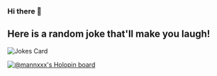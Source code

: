 ### Hi there 👋

## Here is a random joke that'll make you laugh!
![Jokes Card](https://readme-jokes.vercel.app/api)


<!--
**Mannxxx/Mannxxx** is a ✨ _special_ ✨ repository because its `README.md` (this file) appears on your GitHub profile.

Here are some ideas to get you started:

- 🔭 I’m currently working on ...
- 🌱 I’m currently learning ...
- 👯 I’m looking to collaborate on ...
- 🤔 I’m looking for help with ...
- 💬 Ask me about ...
- 📫 How to reach me: ...
- 😄 Pronouns: ...
- ⚡ Fun fact: ...
-->
[![@mannxxx's Holopin board](https://holopin.io/api/user/board?user=mannxxx)](https://holopin.io/@mannxxx)
